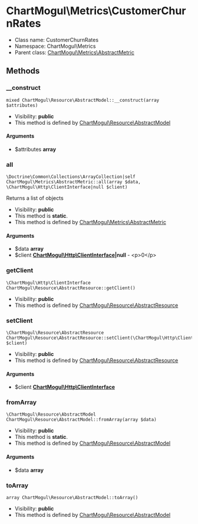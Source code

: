 ChartMogul\Metrics\CustomerChurnRates
===============






* Class name: CustomerChurnRates
* Namespace: ChartMogul\Metrics
* Parent class: [ChartMogul\Metrics\AbstractMetric](ChartMogul-Metrics-AbstractMetric.md)







Methods
-------


### __construct

    mixed ChartMogul\Resource\AbstractModel::__construct(array $attributes)





* Visibility: **public**
* This method is defined by [ChartMogul\Resource\AbstractModel](ChartMogul-Resource-AbstractModel.md)


#### Arguments
* $attributes **array**



### all

    \Doctrine\Common\Collections\ArrayCollection|self ChartMogul\Metrics\AbstractMetric::all(array $data, \ChartMogul\Http\ClientInterface|null $client)

Returns a list of objects



* Visibility: **public**
* This method is **static**.
* This method is defined by [ChartMogul\Metrics\AbstractMetric](ChartMogul-Metrics-AbstractMetric.md)


#### Arguments
* $data **array**
* $client **[ChartMogul\Http\ClientInterface](ChartMogul-Http-ClientInterface.md)|null** - &lt;p&gt;0&lt;/p&gt;



### getClient

    \ChartMogul\Http\ClientInterface ChartMogul\Resource\AbstractResource::getClient()





* Visibility: **public**
* This method is defined by [ChartMogul\Resource\AbstractResource](ChartMogul-Resource-AbstractResource.md)




### setClient

    \ChartMogul\Resource\AbstractResource ChartMogul\Resource\AbstractResource::setClient(\ChartMogul\Http\ClientInterface $client)





* Visibility: **public**
* This method is defined by [ChartMogul\Resource\AbstractResource](ChartMogul-Resource-AbstractResource.md)


#### Arguments
* $client **[ChartMogul\Http\ClientInterface](ChartMogul-Http-ClientInterface.md)**



### fromArray

    \ChartMogul\Resource\AbstractModel ChartMogul\Resource\AbstractModel::fromArray(array $data)





* Visibility: **public**
* This method is **static**.
* This method is defined by [ChartMogul\Resource\AbstractModel](ChartMogul-Resource-AbstractModel.md)


#### Arguments
* $data **array**



### toArray

    array ChartMogul\Resource\AbstractModel::toArray()





* Visibility: **public**
* This method is defined by [ChartMogul\Resource\AbstractModel](ChartMogul-Resource-AbstractModel.md)



